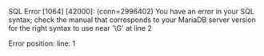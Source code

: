 SQL Error [1064] [42000]: (conn=2996402) You have an error in your SQL syntax; check the manual that corresponds to your MariaDB server version for the right syntax to use near '\G' at line 2

Error position: line: 1
